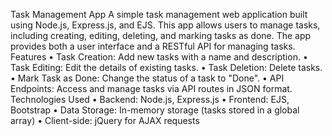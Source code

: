 Task Management App
A simple task management web application built using Node.js, Express.js, and EJS. This app allows users to manage tasks, including creating, editing, deleting, and marking tasks as done. The app provides both a user interface and a RESTful API for managing tasks.
Features
•	Task Creation: Add new tasks with a name and description.
•	Task Editing: Edit the details of existing tasks.
•	Task Deletion: Delete tasks.
•	Mark Task as Done: Change the status of a task to "Done".
•	API Endpoints: Access and manage tasks via API routes in JSON format.
Technologies Used
•	Backend: Node.js, Express.js
•	Frontend: EJS, Bootstrap
•	Data Storage: In-memory storage (tasks stored in a global array)
•	Client-side: jQuery for AJAX requests

